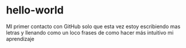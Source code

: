 # hello-world
MI primer contacto con GitHub
solo que esta vez estoy escribiendo mas 
letras y llenando como un loco frases de como 
hacer más intuitivo mi aprendizaje
